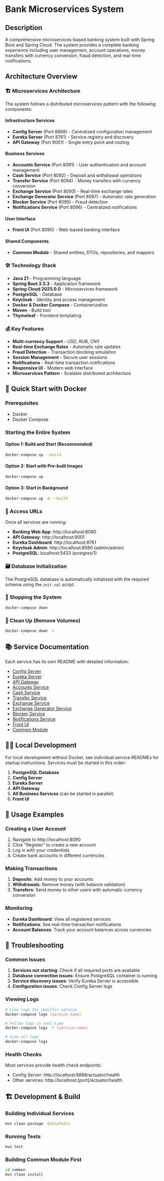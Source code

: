 # Bank Microservices System

## Description
A comprehensive microservices-based banking system built with Spring Boot and Spring Cloud. The system provides a complete banking experience including user management, account operations, money transfers with currency conversion, fraud detection, and real-time notifications.

## Architecture Overview

### 🏗️ Microservices Architecture
The system follows a distributed microservices pattern with the following components:

#### Infrastructure Services
- **Config Server** (Port 8888) - Centralized configuration management
- **Eureka Server** (Port 8761) - Service registry and discovery
- **API Gateway** (Port 9001) - Single entry point and routing

#### Business Services
- **Accounts Service** (Port 8091) - User authentication and account management
- **Cash Service** (Port 8092) - Deposit and withdrawal operations
- **Transfer Service** (Port 8094) - Money transfers with currency conversion
- **Exchange Service** (Port 8093) - Real-time exchange rates
- **Exchange Generator Service** (Port 8097) - Automatic rate generation
- **Blocker Service** (Port 8095) - Fraud detection
- **Notifications Service** (Port 8096) - Centralized notifications

#### User Interface
- **Front UI** (Port 8090) - Web-based banking interface

#### Shared Components
- **Common Module** - Shared entities, DTOs, repositories, and mappers

### 🛠️ Technology Stack
- **Java 21** - Programming language
- **Spring Boot 3.5.3** - Application framework
- **Spring Cloud 2025.0.0** - Microservices framework
- **PostgreSQL** - Database
- **Keycloak** - Identity and access management
- **Docker & Docker Compose** - Containerization
- **Maven** - Build tool
- **Thymeleaf** - Frontend templating

### 💰 Key Features
- **Multi-currency Support** - USD, RUB, CNY
- **Real-time Exchange Rates** - Automatic rate updates
- **Fraud Detection** - Transaction blocking simulation
- **Session Management** - Secure user sessions
- **Notifications** - Real-time transaction notifications
- **Responsive UI** - Modern web interface
- **Microservices Pattern** - Scalable distributed architecture

## 🚀 Quick Start with Docker

### Prerequisites
- Docker
- Docker Compose

### Starting the Entire System

#### Option 1: Build and Start (Recommended)
```bash
docker-compose up --build
```

#### Option 2: Start with Pre-built Images
```bash
docker-compose up
```

#### Option 3: Start in Background
```bash
docker-compose up -d --build
```

### 🔗 Access URLs
Once all services are running:

- **Banking Web App**: http://localhost:8090
- **API Gateway**: http://localhost:9001
- **Eureka Dashboard**: http://localhost:8761
- **Keycloak Admin**: http://localhost:8080 (admin/admin)
- **PostgreSQL**: localhost:5433 (postgres/1)

### 🗃️ Database Initialization
The PostgreSQL database is automatically initialized with the required schema using the `init.sql` script.

### 🛑 Stopping the System
```bash
docker-compose down
```

### 🧹 Clean Up (Remove Volumes)
```bash
docker-compose down -v
```

## 📚 Service Documentation

Each service has its own README with detailed information:

- [Config Server](config-server/README.md)
- [Eureka Server](eureka-server/README.md)
- [API Gateway](api-gateway/README.md)
- [Accounts Service](accounts-service/README.md)
- [Cash Service](cash-service/README.md)
- [Transfer Service](transfer-service/README.md)
- [Exchange Service](exchange-service/README.md)
- [Exchange Generator Service](exchange-generator-service/README.md)
- [Blocker Service](blocker-service/README.md)
- [Notifications Service](notifications-service/README.md)
- [Front UI](front-ui/README.md)
- [Common Module](common/README.md)

## 🏃‍♂️ Local Development

For local development without Docker, see individual service READMEs for startup instructions. Services must be started in this order:

1. **PostgreSQL Database**
2. **Config Server**
3. **Eureka Server**
4. **API Gateway**
5. **All Business Services** (can be started in parallel)
6. **Front UI**

## 🎯 Usage Examples

### Creating a User Account
1. Navigate to http://localhost:8090
2. Click "Register" to create a new account
3. Log in with your credentials
4. Create bank accounts in different currencies

### Making Transactions
1. **Deposits**: Add money to your accounts
2. **Withdrawals**: Remove money (with balance validation)
3. **Transfers**: Send money to other users with automatic currency conversion

### Monitoring
- **Eureka Dashboard**: View all registered services
- **Notifications**: See real-time transaction notifications
- **Account Balances**: Track your account balances across currencies

## 🐛 Troubleshooting

### Common Issues

1. **Services not starting**: Check if all required ports are available
2. **Database connection issues**: Ensure PostgreSQL container is running
3. **Service discovery issues**: Verify Eureka Server is accessible
4. **Configuration issues**: Check Config Server logs

### Viewing Logs
```bash
# View logs for specific service
docker-compose logs [service-name]

# Follow logs in real-time
docker-compose logs -f [service-name]

# View all logs
docker-compose logs
```

### Health Checks
Most services provide health check endpoints:
- Config Server: http://localhost:8888/actuator/health
- Other services: http://localhost:[port]/actuator/health

## 🏗️ Development & Build

### Building Individual Services
```bash
mvn clean package -DskipTests
```

### Running Tests
```bash
mvn test
```

### Building Common Module First
```bash
cd common
mvn clean install
```